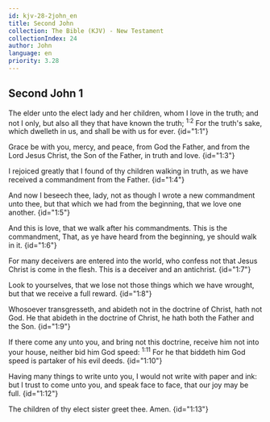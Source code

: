 ```yaml
---
id: kjv-28-2john_en
title: Second John
collection: The Bible (KJV) - New Testament
collectionIndex: 24
author: John
language: en
priority: 3.28
---
```


## Second John 1

The elder unto the elect lady and her children, whom I love in the truth; and not I only, but also all they that have known the truth; <sup>1:2</sup> For the truth's sake, which dwelleth in us, and shall be with us for ever.  {id="1:1"}

Grace be with you, mercy, and peace, from God the Father, and from the Lord Jesus Christ, the Son of the Father, in truth and love.  {id="1:3"}

I rejoiced greatly that I found of thy children walking in truth, as we have received a commandment from the Father.  {id="1:4"}

And now I beseech thee, lady, not as though I wrote a new commandment unto thee, but that which we had from the beginning, that we love one another.  {id="1:5"}

And this is love, that we walk after his commandments. This is the commandment, That, as ye have heard from the beginning, ye should walk in it.  {id="1:6"}

For many deceivers are entered into the world, who confess not that Jesus Christ is come in the flesh. This is a deceiver and an antichrist.  {id="1:7"}

Look to yourselves, that we lose not those things which we have wrought, but that we receive a full reward.  {id="1:8"}

Whosoever transgresseth, and abideth not in the doctrine of Christ, hath not God. He that abideth in the doctrine of Christ, he hath both the Father and the Son.  {id="1:9"}

If there come any unto you, and bring not this doctrine, receive him not into your house, neither bid him God speed: <sup>1:11</sup> For he that biddeth him God speed is partaker of his evil deeds.  {id="1:10"}

Having many things to write unto you, I would not write with paper and ink: but I trust to come unto you, and speak face to face, that our joy may be full.  {id="1:12"}

The children of thy elect sister greet thee. Amen.  {id="1:13"}

